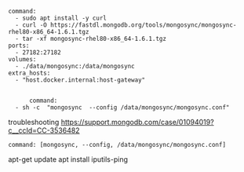     command:
      - sudo apt install -y curl
      - curl -O https://fastdl.mongodb.org/tools/mongosync/mongosync-rhel80-x86_64-1.6.1.tgz
      - tar -xf mongosync-rhel80-x86_64-1.6.1.tgz
    ports:
      - 27182:27182
    volumes:
      - ./data/mongosync:/data/mongosync
    extra_hosts:
      - "host.docker.internal:host-gateway"


          command:
      - sh -c  "mongosync  --config /data/mongosync/mongosync.conf"


troubleshooting
      https://support.mongodb.com/case/01094019?c__ccId=CC-3536482


    command: [mongosync, --config, /data/mongosync/mongosync.conf]

apt-get update
apt install iputils-ping
